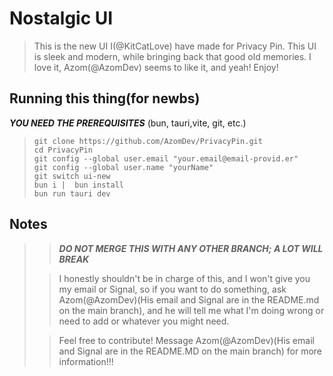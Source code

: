 # Nostalgic UI
> This is the new UI I(@KitCatLove) have made for Privacy Pin.
> This UI is sleek and modern, while bringing back that good old memories.
> I love it, Azom(@AzomDev) seems to like it, and yeah! Enjoy!

## Running this thing(for newbs)
_**YOU NEED THE PREREQUISITES**_
(bun, tauri,vite, git, etc.)

> ```
> git clone https://github.com/AzomDev/PrivacyPin.git
> cd PrivacyPin
> git config --global user.email "your.email@email-provid.er"
> git config --global user.name "yourName"
> git switch ui-new
> bun i |  bun install
> bun run tauri dev
> ```

## Notes
> > _**DO NOT MERGE THIS WITH ANY OTHER BRANCH; A LOT WILL BREAK**_
> 
> > I honestly shouldn't be in charge of this, and I won't give you my email or Signal, so if you want to do something, ask Azom(@AzomDev)(His email and Signal are in the README.md on the main branch), and he will tell me what I'm doing wrong or need to add or whatever you might need.
> 
> > Feel free to contribute! Message Azom(@AzomDev)(His email and Signal are in the README.MD on the main branch) for more information!!!